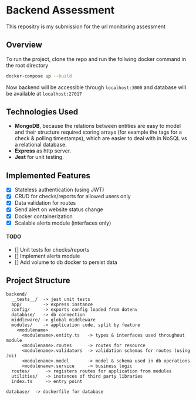 # Backend Assessment

This repositry is my submission for the url monitoring assessment

## Overview

To run the project, clone the repo and run the follwing docker command in the root directory

```bash
docker-compose up --build
```

Now backend will be accessible through `localhost:3000`
and database will be available at `localhost:27017`

## Technologies Used

- **MongoDB**, because the relations between entities are easy to model
  and their structure required storing arrays (for example the tags for a check & polling timestamps), which are easier to deal with in NoSQL vs a relational database.
- **Express** as http server.
- **Jest** for unit testing.

## Implemented Features

- [x] Stateless authentication (using JWT)
- [x] CRUD for checks/reports for allowed users only
- [x] Data validation for routes
- [x] Send alert on website status change
- [x] Docker containerization
- [x] Scalable alerts module (interfaces only)

#### TODO

- [] Unit tests for checks/reports
- [] Implement alerts module
- [] Add volume to db docker to persist data

## Project Structure

```
backend/
  __tests__/  -> jest unit tests
  app/        -> express instance
  config/     -> exports config loaded from dotenv
  database/   -> db connection
  middleware/ -> global middleware
  modules/    -> application code, split by feature
    <modulename>
      <modulename>.entity.ts   -> types & interfaces used throughout module
      <modulename>.routes      -> routes for resource
      <modulename>.validators  -> validation schemas for routes (using Joi)
      <modulename>.model       -> model & schema used in db operations
      <modulename>.service     -> business logic
  routes/      -> registers routes for application from modules
  utilities/   -> instances of third party libraries
  index.ts     -> entry point

database/  -> dockerfile for database

```

